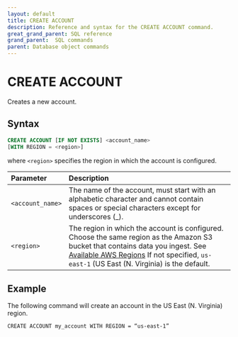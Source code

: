 ```yaml
---
layout: default
title: CREATE ACCOUNT
description: Reference and syntax for the CREATE ACCOUNT command.
great_grand_parent: SQL reference
grand_parent:  SQL commands
parent: Database object commands
---
```


# CREATE ACCOUNT
Creates a new account.

## Syntax

```sql
CREATE ACCOUNT [IF NOT EXISTS] <account_name>
[WITH REGION = <region>]
```

where `<region>` specifies the region in which the account is configured.


| Parameter  | Description |
| :--------- | :---------- |
| `<account_name>`                              | The name of the account, must start with an alphabetic character and cannot contain spaces or special characters except for underscores (_). |
| `<region>`                      | The region in which the account is configured. Choose the same region as the Amazon S3 bucket that contains data you ingest. See [Available AWS Regions](../../general-reference/available-regions.md) If not specified, `us-east-1` (US East (N. Virginia) is the default. |                                                                                                    

## Example

The following command will create an account in the US East (N. Virginia) region.

```CREATE ACCOUNT my_account WITH REGION = “us-east-1”```
